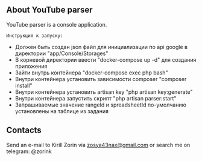 ## About YouTube parser

YouTube parser is a console application.

    Инструкция к запуску:

- Должен быть создан json файл для инициализации по api google в директории "app/Console/Storages"
- В корневой директории ввести "docker-compose up -d" для создания приложения
- Зайти внутрь контейнера "docker-compose exec php bash"
- Внутри контейнера установить зависимости composer "composer install"
- Внутри контейнера установить artisan key "php artisan key:generate"
- Внутри контейнера запустить скрипт "php artisan parser:start"
- Запрашиваемые значение rangeId и spreadsheetId по-умолчанию установлены на таблице из задания

## Contacts

Send an e-mail to Kirill Zorin via [zosya43nax@gmail.com](mailto:zosya43nax@gmail.com) or search me on telegram: @zorink
